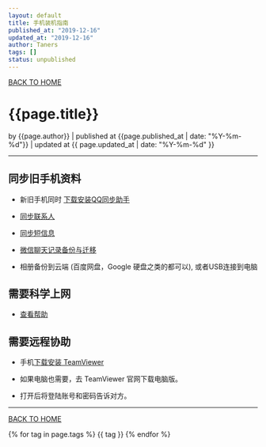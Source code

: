 ```yaml
---
layout: default
title: 手机装机指南
published_at: "2019-12-16"
updated_at: "2019-12-16"
author: Taners
tags: []
status: unpublished
---
```


[BACK TO HOME](https://tane-rs.github.io)

# {{page.title}}

by {{page.author}} |
published at {{page.published_at | date: "%Y-%m-%d"}} |
updated at {{ page.updated_at | date: "%Y-%m-%d" }}

---

## 同步旧手机资料

- 新旧手机同时 [下载安装QQ同步助手](https://dl.pconline.com.cn/download/55928.html)
  
- [同步联系人](https://jingyan.baidu.com/article/9225544679a637851648f48c.html)
  
- [同步短信息](https://jingyan.baidu.com/article/ed2a5d1f3dd6dd09f6be1721.html)

- [微信聊天记录备份与迁移](https://jingyan.baidu.com/article/425e69e6e69fa0be15fc1687.html)

- 相册备份到云端 (百度网盘，Google 硬盘之类的都可以), 或者USB连接到电脑



## 需要科学上网

- [查看帮助](https://tane-rs.github.io/2019/09/19/00.html)
  

## 需要远程协助

- 手机[下载安装 TeamViewer](https://download.teamviewer.com/download/TeamViewer.apk)
  
- 如果电脑也需要，去 TeamViewer 官网下载电脑版。
  
- 打开后将登陆账号和密码告诉对方。

---
[BACK TO HOME](https://tane-rs.github.io)

{% for tag in page.tags %}
  {{ tag }}
{% endfor %}

